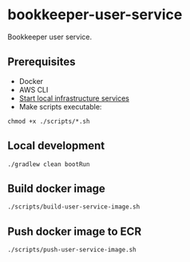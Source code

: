 # bookkeeper-user-service

Bookkeeper user service.

## Prerequisites

- Docker
- AWS CLI
- [Start local infrastructure services](../../infra/local/docker-compose.yml)
- Make scripts executable:

```shell 
chmod +x ./scripts/*.sh
```

## Local development

```shell
./gradlew clean bootRun
```

## Build docker image

```shell
./scripts/build-user-service-image.sh
```

## Push docker image to ECR

```shell
./scripts/push-user-service-image.sh
```
